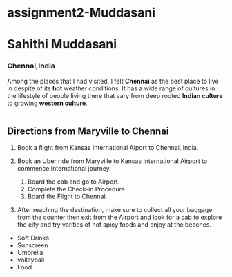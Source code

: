 # assignment2-Muddasani
# Sahithi Muddasani
### Chennai,India
 Among the places that I had visited, I felt **Chennai** as the best place to live in despite of its **hot** weather conditions. It has a wide range of cultures in the lifestyle of people living there that vary from deep rooted **Indian culture** to growing **western culture**.

--- 

## Directions from Maryville to Chennai
1. Book a flight from Kansas International Aiport to Chennai, India.

1. Book an Uber ride from Maryville to Kansas International Airport to commence International journey.
    1. Board the cab and go to Airport.
    2. Complete the Check-in Procedure
    6. Board the Flight to Chennai.

1. After reaching the destination, make sure to collect all your baggage from the counter then exit from the Airport and look for a cab to explore the city and try varities of hot spicy foods and enjoy at the beaches.

* Soft Drinks
* Sunscreen
* Umbrella
* volleyball
* Food
